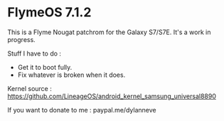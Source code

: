 # FlymeOS 7.1.2

This is a Flyme Nougat patchrom for the Galaxy S7/S7E. It's a work in progress.

Stuff I have to do :

- Get it to boot fully.
- Fix whatever is broken when it does.

Kernel source :
https://github.com/LineageOS/android_kernel_samsung_universal8890

If you want to donate to me :
paypal.me/dylanneve

